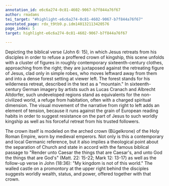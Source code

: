 ```yaml
---
annotation_id: e6c6a274-0c81-4602-9067-b7f844a76f67
author: rmadams
tei_target: "#highlight-e6c6a274-0c81-4602-9067-b7f844a76f67"
annotated_page: rdx_t9tb9.p.idm140132113420576
page_index: 5
target: highlight-e6c6a274-0c81-4602-9067-b7f844a76f67

---
```

Depicting the biblical verse (John 6: 15), in which Jesus retreats from his disciples in order to refuse a proffered crown of kingship, this scene unfolds with a cluster of  figures in roughly contemporary sixteenth-century clothes, approaching from the right; they are juxtaposed against the retreating figure of Jesus, clad only in simple robes, who moves leftward away from them and into a dense forest setting at viewer left.  The forest stands for his wilderness retreat, described in the text as a "mountain." In sixteenth-century German imagery by artists such as Lucas Cranach and Albrecht Altdorfer, such undeveloped regions stand as equivalents for the non-civilized world, a refuge from habitation, often with a charged spiritual dimension.   The visual movement of the narrative from right to left adds an element of tension, because it runs against the grain of European reading habits in order to suggest resistance on the part of Jesus to such worldly kingship as well as his forceful retreat from his trusted followers.

The crown itself is modeled on the arched crown (Bügelkrone) of the Holy Roman Empire, worn by medieval emperors.   Not only is this a contemporary and local Germanic reference, but it also implies a theological point about the separation of Church and state in accord with the famous biblical passage to "Render unto Caesar the things that are Caesar's, and unto God the things that are God's" (Matt. 22: 15-22; Mark 12: 13-17) as well as the follow-up verse in John (18:36): "My kingdom is not of this world."  The walled castle on a promontory at the upper right behind the disciples suggests worldly wealth, status, and power, offered together with that crown.
